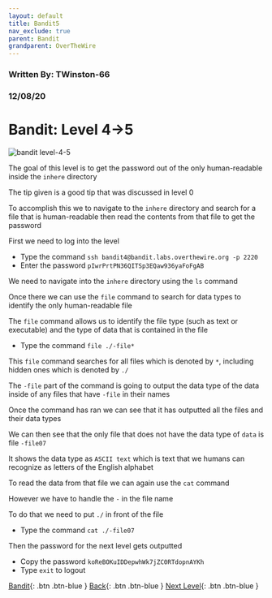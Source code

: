 ```yaml
---
layout: default
title: Bandit5
nav_exclude: true
parent: Bandit
grandparent: OverTheWire
---
```


### Written By: TWinston-66 
### 12/08/20
# Bandit: Level 4&rarr;5

![bandit level-4-5](https://i.imgur.com/SEGWnb8.png) 

The goal of this level is to get the password out of the only human-readable inside the `inhere` directory 

The tip given is a good tip that was discussed in level 0 

To accomplish this we to navigate to the `inhere` directory and search for a file that is human-readable then read the contents from that file to get the password 

First we need to log into the level 

- Type the command `ssh bandit4@bandit.labs.overthewire.org -p 2220`
- Enter the password `pIwrPrtPN36QITSp3EQaw936yaFoFgAB`

We need to navigate into the `inhere` directory using the `ls` command 

Once there we can use the `file` command to search for data types to identify the only human-readable file 

The `file` command allows us to identify the file type (such as text or executable) and the type of data that is contained in the file 

- Type the command `file ./-file*`

This `file` command searches for all files which is denoted by `*`, including hidden ones which is denoted by `./`  

The `-file` part of the command is going to output the data type of the data inside of any files that have `-file` in their names

Once the command has ran we can see that it has outputted all the files and their data types

We can then see that the only file that does not have the data type of `data` is file `-file07`

It shows the data type as `ASCII text` which is text that we humans can recognize as letters of the English alphabet 

To read the data from that file we can again use the `cat` command 

However we have to handle the `-` in the file name 

To do that we need to put `./` in front of the file

- Type the command `cat ./-file07`

Then the password for the next level gets outputted 

- Copy the password `koReBOKuIDDepwhWk7jZC0RTdopnAYKh` 
- Type `exit` to logout





[Bandit](https://twinston-66.github.io/HackThePlanet/Wargames/OverTheWire/Bandit/){: .btn .btn-blue }
[Back](https://twinston-66.github.io/HackThePlanet/Wargames/OverTheWire/Bandit/Bandit4){: .btn .btn-blue }
[Next Level](https://twinston-66.github.io/HackThePlanet/docs/writeup-not-posted-bandit){: .btn .btn-blue }
